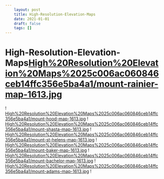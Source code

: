 ```yaml
---
 	layout: post
 	title: High-Resolution-Elevation-Maps
 	date: 2021-01-01
 	draft: false
 	tags: []
---
```


# High-Resolution-Elevation-Maps[High%20Resolution%20Elevation%20Maps%2025c006ac060846ceb14ffc356e5ba4a1/mount-rainier-map-1613.jpg](High%20Resolution%20Elevation%20Maps%2025c006ac060846ceb14ffc356e5ba4a1/mount-rainier-map-1613.jpg)
!
[High%20Resolution%20Elevation%20Maps%2025c006ac060846ceb14ffc356e5ba4a1/mount-hood-map-1613.jpg](High%20Resolution%20Elevation%20Maps%2025c006ac060846ceb14ffc356e5ba4a1/mount-hood-map-1613.jpg)
!
[High%20Resolution%20Elevation%20Maps%2025c006ac060846ceb14ffc356e5ba4a1/mount-shasta-map-1613.jpg](High%20Resolution%20Elevation%20Maps%2025c006ac060846ceb14ffc356e5ba4a1/mount-shasta-map-1613.jpg)
!
[High%20Resolution%20Elevation%20Maps%2025c006ac060846ceb14ffc356e5ba4a1/mount-st-helens-map-1613.jpg](High%20Resolution%20Elevation%20Maps%2025c006ac060846ceb14ffc356e5ba4a1/mount-st-helens-map-1613.jpg)
!
[High%20Resolution%20Elevation%20Maps%2025c006ac060846ceb14ffc356e5ba4a1/mount-baker-map-1613.jpg](High%20Resolution%20Elevation%20Maps%2025c006ac060846ceb14ffc356e5ba4a1/mount-baker-map-1613.jpg)
!
[High%20Resolution%20Elevation%20Maps%2025c006ac060846ceb14ffc356e5ba4a1/mount-bachelor-map-1613.jpg](High%20Resolution%20Elevation%20Maps%2025c006ac060846ceb14ffc356e5ba4a1/mount-bachelor-map-1613.jpg)
!
[High%20Resolution%20Elevation%20Maps%2025c006ac060846ceb14ffc356e5ba4a1/mount-adams-map-1613.jpg](High%20Resolution%20Elevation%20Maps%2025c006ac060846ceb14ffc356e5ba4a1/mount-adams-map-1613.jpg)
!
